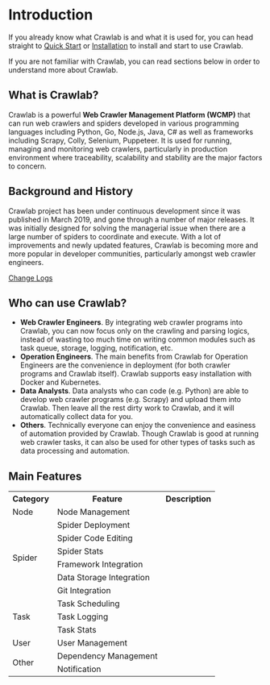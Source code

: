 # Introduction

If you already know what Crawlab is and what it is used for, you can head straight to [Quick Start](./quick-start.md)
or [Installation](installation) to install and start to use Crawlab.

If you are not familiar with Crawlab, you can read sections below in order to understand more about Crawlab.

## What is Crawlab?

Crawlab is a powerful **Web Crawler Management Platform (WCMP)** that can run web crawlers and spiders developed in
various programming languages including Python, Go, Node.js, Java, C# as well as frameworks including Scrapy, Colly,
Selenium, Puppeteer. It is used for running, managing and monitoring web crawlers, particularly in production
environment where traceability, scalability and stability are the major factors to concern.

## Background and History

Crawlab project has been under continuous development since it was published in March 2019, and gone through a number of
major releases. It was initially designed for solving the managerial issue when there are a large number of spiders to
coordinate and execute. With a lot of improvements and newly updated features, Crawlab is becoming more and more popular
in developer communities, particularly amongst web crawler engineers.

[Change Logs](https://github.com/crawlab-team/crawlab/blob/master/CHANGELOG.md)

## Who can use Crawlab?

- **Web Crawler Engineers**. By integrating web crawler programs into Crawlab, you can now focus only on the crawling
  and parsing logics, instead of wasting too much time on writing common modules such as task queue, storage, logging,
  notification, etc.
- **Operation Engineers**. The main benefits from Crawlab for Operation Engineers are the convenience in deployment (for
  both crawler programs and Crawlab itself). Crawlab supports easy installation with Docker and Kubernetes.
- **Data Analysts**. Data analysts who can code (e.g. Python) are able to develop web crawler programs (e.g. Scrapy) and
  upload them into Crawlab. Then leave all the rest dirty work to Crawlab, and it will automatically collect data for
  you.
- **Others**. Technically everyone can enjoy the convenience and easiness of automation provided by Crawlab. Though
  Crawlab is good at running web crawler tasks, it can also be used for other types of tasks such as data processing and
  automation.

## Main Features

<table>
<tr>
<th>Category</th>
<th>Feature</th>
<th>Description</th>
</tr>
<tr>
<td>Node</td>
<td>Node Management</td>
<td></td>
</tr>
<tr>
<td rowspan="6">Spider</td>
<td>Spider Deployment</td>
<td></td>
</tr>
<tr>
<td>Spider Code Editing</td>
<td></td>
</tr>
<tr>
<td>Spider Stats</td>
<td></td>
</tr>
<tr>
<td>Framework Integration</td>
<td></td>
</tr>
<tr>
<td>Data Storage Integration</td>
<td></td>
</tr>
<tr>
<td>Git Integration</td>
<td></td>
</tr>
<tr>
<td rowspan="3">Task</td>
<td>Task Scheduling</td>
<td></td>
</tr>
<tr>
<td>Task Logging</td>
<td></td>
</tr>
<tr>
<td>Task Stats</td>
<td></td>
</tr>
<tr>
<td rowspan="1">User</td>
<td>User Management</td>
<td></td>
</tr>
<tr>
<td rowspan="2">Other</td>
<td>Dependency Management</td>
<td></td>
</tr>
<tr>
<td>Notification</td>
<td></td>
</tr>
</table>
